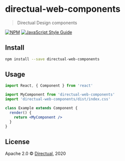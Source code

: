 # directual-web-components

> Directual Design components

[![NPM](https://img.shields.io/npm/v/directual-web-components.svg)](https://www.npmjs.com/package/directual-web-components) [![JavaScript Style Guide](https://img.shields.io/badge/code_style-standard-brightgreen.svg)](https://standardjs.com)

## Install

```bash
npm install --save directual-web-components
```

## Usage

```jsx
import React, { Component } from 'react'

import MyComponent from 'directual-web-components'
import 'directual-web-components/dist/index.css'

class Example extends Component {
  render() {
    return <MyComponent />
  }
}
```

## License

Apache 2.0 © [Directual](https://github.com/directual), 2020

